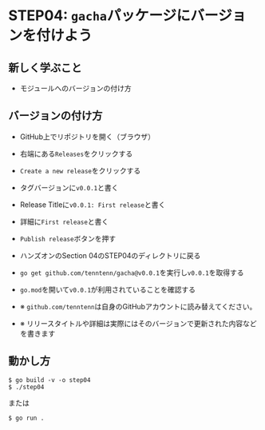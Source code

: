 # STEP04: `gacha`パッケージにバージョンを付けよう

## 新しく学ぶこと

* モジュールへのバージョンの付け方

## バージョンの付け方

* GitHub上でリポジトリを開く（ブラウザ）
* 右端にある`Releases`をクリックする
* `Create a new release`をクリックする
* タグバージョンに`v0.0.1`と書く
* Release Titleに`v0.0.1: First release`と書く
* 詳細に`First release`と書く
* `Publish release`ボタンを押す
* ハンズオンのSection 04のSTEP04のディレクトリに戻る
* `go get github.com/tenntenn/gacha@v0.0.1`を実行し`v0.0.1`を取得する
* `go.mod`を開いて`v0.0.1`が利用されていることを確認する


* ※ `github.com/tenntenn`は自身のGitHubアカウントに読み替えてください。
* ※ リリースタイトルや詳細は実際にはそのバージョンで更新された内容などを書きます

## 動かし方

```
$ go build -v -o step04
$ ./step04
```

または

```
$ go run .
```

